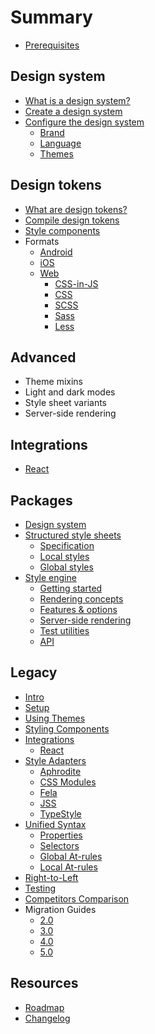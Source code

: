 # Summary

- [Prerequisites](./prerequisites.md)

## Design system

- [What is a design system?](./design/README.md)
- [Create a design system](./design/create.md)
- [Configure the design system](./design/config.md)
  - [Brand](./design/config/brand.md)
  - [Language](./design/config/language.md)
  - [Themes](./design/config/themes.md)

## Design tokens

- [What are design tokens?](./tokens.md)
- [Compile design tokens](./tokens/compile.md)
- [Style components](./tokens/styles.md)
- Formats
  - [Android](./tokens/android/README.md)
  - [iOS](./tokens/ios/README.md)
  - [Web](./tokens/web/README.md)
    - [CSS-in-JS](./tokens/web/css-in-js.md)
    - [CSS](./tokens/web/css.md)
    - [SCSS](./tokens/web/scss.md)
    - [Sass](./tokens/web/sass.md)
    - [Less](./tokens/web/less.md)

## Advanced

- Theme mixins
- Light and dark modes
- Style sheet variants
- Server-side rendering

## Integrations

- [React](./packages/react/README.md)

## Packages

- [Design system](./packages/system/README.md)
- [Structured style sheets](./packages/sss/README.md)
  - [Specification](./packages/sss/spec.md)
  - [Local styles](./packages/sss/local.md)
  - [Global styles](./packages/sss/global.md)
- [Style engine](./packages/style/README.md)
  - [Getting started](./packages/style/setup.md)
  - [Rendering concepts](./packages/style/concepts.md)
  - [Features & options](./packages/style/options.md)
  - [Server-side rendering](./packages/style/ssr.md)
  - [Test utilities](./packages/style/testing.md)
  - [API](./packages/style/api.md)

## Legacy

- [Intro](./legacy/README.md)
- [Setup](./legacy/setup.md)
- [Using Themes](./legacy/theme.md)
- [Styling Components](./legacy/style.md)
- [Integrations](./legacy/integrations/README.md)
  - [React](./legacy/integrations/react.md)
- [Style Adapters](./legacy/adapters/README.md)
  - [Aphrodite](./legacy/adapters/aphrodite.md)
  - [CSS Modules](./legacy/adapters/css-modules.md)
  - [Fela](./legacy/adapters/fela.md)
  - [JSS](./legacy/adapters/jss.md)
  - [TypeStyle](./legacy/adapters/typestyle.md)
- [Unified Syntax](./legacy/unified/README.md)
  - [Properties](./legacy/unified/properties.md)
  - [Selectors](./legacy/unified/selectors.md)
  - [Global At-rules](./legacy/unified/global-at.md)
  - [Local At-rules](./legacy/unified/local-at.md)
- [Right-to-Left](./legacy/rtl.md)
- [Testing](./legacy/testing.md)
- [Competitors Comparison](./legacy/comparison.md)
- Migration Guides
  - [2.0](./legacy/migrate/2.0.md)
  - [3.0](./legacy/migrate/3.0.md)
  - [4.0](./legacy/migrate/4.0.md)
  - [5.0](./legacy/migrate/5.0.md)

## Resources

- [Roadmap](https://github.com/milesj/aesthetic/blob/master/ROADMAP.md)
- [Changelog](https://github.com/milesj/aesthetic/blob/master/CHANGELOG.md)
